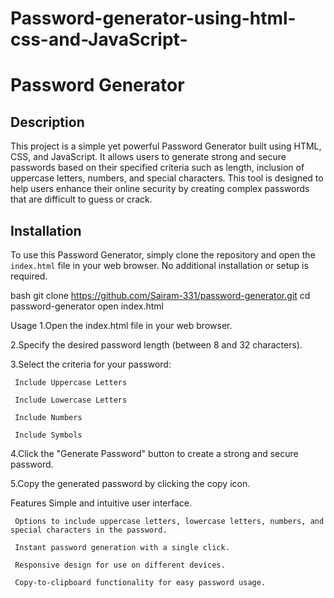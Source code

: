 # Password-generator-using-html-css-and-JavaScript-

# Password Generator

## Description
This project is a simple yet powerful Password Generator built using HTML, CSS, and JavaScript. It allows users to generate strong and secure passwords based on their specified criteria such as length, inclusion of uppercase letters, numbers, and special characters. This tool is designed to help users enhance their online security by creating complex passwords that are difficult to guess or crack.

## Installation
To use this Password Generator, simply clone the repository and open the `index.html` file in your web browser. No additional installation or setup is required.

bash
git clone https://github.com/Sairam-331/password-generator.git
cd password-generator
open index.html

Usage
1.Open the index.html file in your web browser.

2.Specify the desired password length (between 8 and 32 characters).

3.Select the criteria for your password:

     Include Uppercase Letters

     Include Lowercase Letters

     Include Numbers

     Include Symbols

4.Click the "Generate Password" button to create a strong and secure password.

5.Copy the generated password by clicking the copy icon.

Features 
     Simple and intuitive user interface.

     Options to include uppercase letters, lowercase letters, numbers, and special characters in the password.

     Instant password generation with a single click.

     Responsive design for use on different devices.

     Copy-to-clipboard functionality for easy password usage.
